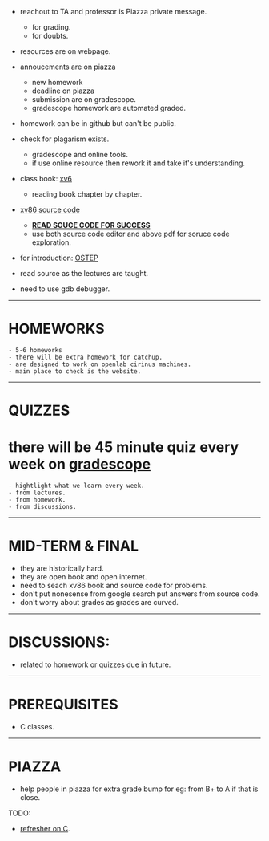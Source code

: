 - reachout to TA and professor is Piazza private message.
    - for grading.
    - for doubts.

- resources are on webpage.
- annoucements are on piazza
    - new homework
    - deadline on piazza
    - submission are on gradescope.
    - gradescope homework are automated graded.

- homework can be in github but can't be public.
- check for plagarism exists.
    - gradescope and online tools.
    - if use online resource then rework it and take it's understanding.


- class book: [xv6](https://pdos.csail.mit.edu/6.828/2018/xv6/book-rev11.pdf)
    - reading book chapter by chapter.
- [xv86 source code](https://pdos.csail.mit.edu/6.828/2018/xv6/xv6-rev11.pdf)
    - <u>__READ SOUCE CODE FOR SUCCESS__</u>
    - use both source code editor and above pdf for soruce code exploration. 

- for introduction: [OSTEP](https://pages.cs.wisc.edu/~remzi/OSTEP/)

- read source as the lectures are taught.

- need to use gdb debugger.
---
# HOMEWORKS
    - 5-6 homeworks
    - there will be extra homework for catchup.
    - are designed to work on openlab cirinus machines.
    - main place to check is the website.
---
# QUIZZES
# there will be 45 minute quiz every week on <u>gradescope</u>
    - hightlight what we learn every week.
    - from lectures.
    - from homework.
    - from discussions.

---
# MID-TERM & FINAL
- they are historically hard.
- they are open book and open internet.
- need to seach xv86 book and source code for problems.
- don't put nonesense from google search put answers from source code.
- don't worry about grades as grades are curved.

---
# DISCUSSIONS:
- related to homework or quizzes due in future.

---
# PREREQUISITES
- C classes.

---
# PIAZZA
- help people in piazza for extra grade bump for eg: from B+ to A if that is close.


TODO:
- [refresher on C](https://archive.org/details/TheCProgrammingLanguageFirstEdition/page/n21/mode/2up).














